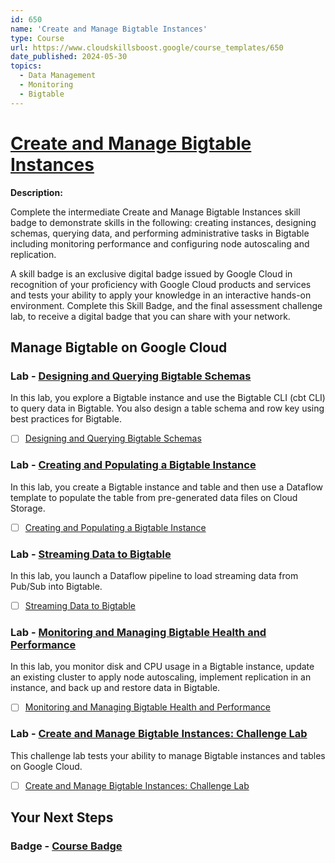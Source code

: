 ```yaml
---
id: 650
name: 'Create and Manage Bigtable Instances'
type: Course
url: https://www.cloudskillsboost.google/course_templates/650
date_published: 2024-05-30
topics:
  - Data Management
  - Monitoring
  - Bigtable
---
```


# [Create and Manage Bigtable Instances](https://www.cloudskillsboost.google/course_templates/650)

**Description:**

Complete the intermediate Create and Manage Bigtable Instances skill badge to demonstrate skills in the following: creating instances, designing schemas, querying data, and performing administrative tasks in Bigtable including monitoring performance and configuring node autoscaling and replication.

A skill badge is an exclusive digital badge issued by Google Cloud in recognition of your proficiency with Google Cloud products and services and tests your ability to apply your knowledge in an interactive hands-on environment. Complete this Skill Badge, and the final assessment challenge lab, to receive a digital badge that you can share with your network.

## Manage Bigtable on Google Cloud

### Lab - [Designing and Querying Bigtable Schemas](https://www.cloudskillsboost.google/course_templates/650/labs/486276)

In this lab, you explore a Bigtable instance and use the Bigtable CLI (cbt CLI) to query data in Bigtable. You also design a table schema and row key using best practices for Bigtable.

* [ ] [Designing and Querying Bigtable Schemas](../labs/Designing-and-Querying-Bigtable-Schemas.md)

### Lab - [Creating and Populating a Bigtable Instance](https://www.cloudskillsboost.google/course_templates/650/labs/486277)

In this lab, you create a Bigtable instance and table and then use a Dataflow template to populate the table from pre-generated data files on Cloud Storage.

* [ ] [Creating and Populating a Bigtable Instance](../labs/Creating-and-Populating-a-Bigtable-Instance.md)

### Lab - [Streaming Data to Bigtable](https://www.cloudskillsboost.google/course_templates/650/labs/486278)

In this lab, you launch a Dataflow pipeline to load streaming data from Pub/Sub into Bigtable.

* [ ] [Streaming Data to Bigtable](../labs/Streaming-Data-to-Bigtable.md)

### Lab - [Monitoring and Managing Bigtable Health and Performance](https://www.cloudskillsboost.google/course_templates/650/labs/486279)

In this lab, you monitor disk and CPU usage in a Bigtable instance, update an existing cluster to apply node autoscaling, implement replication in an instance, and back up and restore data in Bigtable.

* [ ] [Monitoring and Managing Bigtable Health and Performance](../labs/Monitoring-and-Managing-Bigtable-Health-and-Performance.md)

### Lab - [Create and Manage Bigtable Instances: Challenge Lab](https://www.cloudskillsboost.google/course_templates/650/labs/486280)

This challenge lab tests your ability to manage Bigtable instances and tables on Google Cloud.

* [ ] [Create and Manage Bigtable Instances: Challenge Lab](../labs/Create-and-Manage-Bigtable-Instances-Challenge-Lab.md)

## Your Next Steps

### Badge - [Course Badge](https://www.cloudskillsboost.google)
